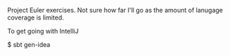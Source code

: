 Project Euler exercises. Not sure how far I'll go as the amount of lanugage coverage is limited.

To get going with IntelliJ

$ sbt gen-idea
